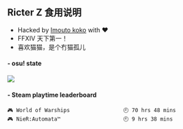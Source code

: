 ## Ricter Z 食用说明
- Hacked by [Imouto koko](https://osu.ppy.sh/users/7679162) with ❤️
- FFXIV 天下第一！
- 喜欢猫猫，是个冇猫孤儿

#### - osu! state
![](http://97.64.19.89:8080/api/v1/stat/4448675)

<!-- steam-box start -->
#### - Steam playtime leaderboard
```text
🎮 World of Warships                 🕘 70 hrs 48 mins
🎮 NieR:Automata™                    🕘 9 hrs 38 mins
```
<!-- Powered by https://github.com/YouEclipse/steam-box . -->
<!-- steam-box end -->
